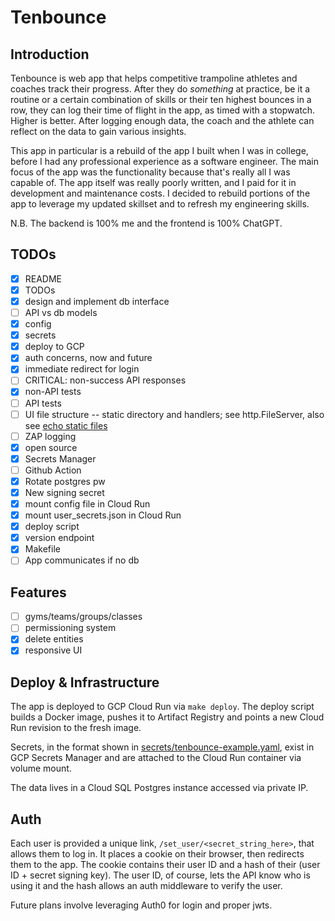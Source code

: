 # Tenbounce

## Introduction

Tenbounce is web app that helps competitive trampoline athletes and coaches track their progress. After they do _something_ at practice, be it a routine or a certain combination of skills or their ten highest bounces in a row, they can log their time of flight in the app, as timed with a stopwatch. Higher is better. After logging enough data, the coach and the athlete can reflect on the data to gain various insights.

This app in particular is a rebuild of the app I built when I was in college, before I had any professional experience as a software engineer. The main focus of the app was the functionality because that's really all I was capable of. The app itself was really poorly written, and I paid for it in development and maintenance costs. I decided to rebuild portions of the app to leverage my updated skillset and to refresh my engineering skills.

N.B. The backend is 100% me and the frontend is 100% ChatGPT.

## TODOs

- [x] README
- [x] TODOs
- [x] design and implement db interface
- [ ] API vs db models
- [x] config
- [x] secrets
- [x] deploy to GCP
- [x] auth concerns, now and future
- [x] immediate redirect for login
- [ ] CRITICAL: non-success API responses
- [x] non-API tests
- [ ] API tests
- [ ] UI file structure -- static directory and handlers; see http.FileServer, also see [echo static files](https://echo.labstack.com/docs/static-files)
- [ ] ZAP logging
- [x] open source
- [x] Secrets Manager
- [ ] Github Action
- [x] Rotate postgres pw
- [x] New signing secret
- [x] mount config file in Cloud Run
- [x] mount user_secrets.json in Cloud Run
- [x] deploy script
- [x] version endpoint
- [x] Makefile
- [ ] App communicates if no db

## Features

- [ ] gyms/teams/groups/classes
- [ ] permissioning system
- [x] delete entities
- [x] responsive UI

## Deploy & Infrastructure

The app is deployed to GCP Cloud Run via `make deploy`. The deploy script builds a Docker image, pushes it to Artifact Registry and points a new Cloud Run revision to the fresh image.

Secrets, in the format shown in [secrets/tenbounce-example.yaml](secrets/tenbounce-example.yaml), exist in GCP Secrets Manager and are attached to the Cloud Run container via volume mount.

The data lives in a Cloud SQL Postgres instance accessed via private IP.

## Auth

Each user is provided a unique link, `/set_user/<secret_string_here>`, that allows them to log in. It places a cookie on their browser, then redirects them to the app. The cookie contains their user ID and a hash of their (user ID + secret signing key). The user ID, of course, lets the API know who is using it and the hash allows an auth middleware to verify the user.

Future plans involve leveraging Auth0 for login and proper jwts.
